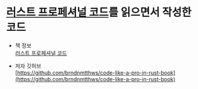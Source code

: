 # [러스트 프로페셔널 코드](https://product.kyobobook.co.kr/detail/S000214016042)를 읽으면서 작성한 코드

- 책 정보  
[러스트 프로페셔널 코드](https://product.kyobobook.co.kr/detail/S000214016042)  

- 저자 깃허브  
[https://github.com/brndnmtthws/code-like-a-pro-in-rust-book](https://github.com/brndnmtthws/code-like-a-pro-in-rust-book)
